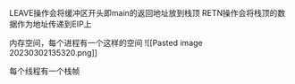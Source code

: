 LEAVE操作会将缓冲区开头即main的返回地址放到栈顶
RETN操作会将栈顶的数据作为地址传递到EIP上

内存空间，每个进程有一个这样的空间
![[Pasted image 20230302135320.png]]

每个线程有一个栈帧
